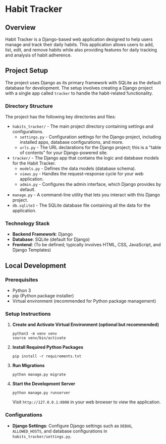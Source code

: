 # Habit Tracker

## Overview

Habit Tracker is a Django-based web application designed to help users manage and track their daily habits. This application allows users to add, list, edit, and remove habits while also providing features for daily tracking and analysis of habit adherence.

## Project Setup

The project uses Django as its primary framework with SQLite as the default database for development. The setup involves creating a Django project with a single app called `tracker` to handle the habit-related functionality.

### Directory Structure

The project has the following key directories and files:

- `habits_tracker/` - The main project directory containing settings and configurations.
  - `settings.py` - Configuration settings for the Django project, including installed apps, database configurations, and more.
  - `urls.py` - The URL declarations for the Django project; this is a "table of contents" for your Django-powered site.
- `tracker/` - The Django app that contains the logic and database models for the Habit Tracker.
  - `models.py` - Defines the data models (database schema).
  - `views.py` - Handles the request-response cycle for your web application.
  - `admin.py` - Configures the admin interface, which Django provides by default.
- `manage.py` - A command-line utility that lets you interact with this Django project.
- `db.sqlite3` - The SQLite database file containing all the data for the application.

### Technology Stack

- **Backend Framework**: Django
- **Database**: SQLite (default for Django)
- **Frontend**: (To be defined; typically involves HTML, CSS, JavaScript, and Django Templates)

## Local Development

### Prerequisites

- Python 3
- pip (Python package installer)
- Virtual environment (recommended for Python package management)

### Setup Instructions

1. **Create and Activate Virtual Environment (optional but recommended)**
   ```
   python3 -m venv venv
   source venv/bin/activate
   ```

2. **Install Required Python Packages**
   ```
   pip install -r requirements.txt
   ```

3. **Run Migrations**
   ```
   python manage.py migrate
   ```

4. **Start the Development Server**
   ```
   python manage.py runserver
   ```
   Visit `http://127.0.0.1:8000` in your web browser to view the application.

### Configurations

- **Django Settings**: Configure Django settings such as `DEBUG`, `ALLOWED_HOSTS`, and database configurations in `habits_tracker/settings.py`.
